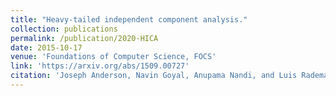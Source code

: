 ```yaml
---
title: "Heavy-tailed independent component analysis."
collection: publications
permalink: /publication/2020-HICA
date: 2015-10-17
venue: 'Foundations of Computer Science, FOCS'
link: 'https://arxiv.org/abs/1509.00727'
citation: 'Joseph Anderson, Navin Goyal, Anupama Nandi, and Luis Rademacher. &quot; Heavy-tailed independent component analysis. &quot; <i>Foundations of Computer Science, FOCS</i> 2015 '
---
```

